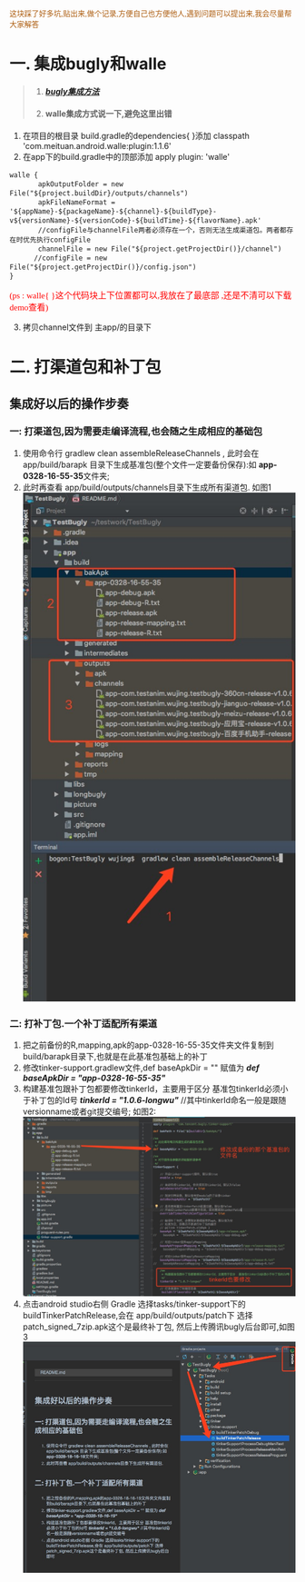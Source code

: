 <p style="color: #AD5D0F;font-size: 13px; font-family: '宋体';">这块踩了好多坑,贴出来,做个记录,方便自己也方便他人,遇到问题可以提出来,我会尽量帮大家解答</p>

# 一. 集成bugly和walle
> 1. ####  *[bugly集成方法](https://bugly.qq.com/docs/user-guide/instruction-manual-android-hotfix/?v=20180119105842)*
> 2. ####  walle集成方式说一下,避免这里出错

1. 在项目的根目录 build.gradle的dependencies{ }添加  classpath 'com.meituan.android.walle:plugin:1.1.6'
2. 在app下的build.gradle中的顶部添加 apply plugin: 'walle'
```
walle {
       apkOutputFolder = new File("${project.buildDir}/outputs/channels")
       apkFileNameFormat = '${appName}-${packageName}-${channel}-${buildType}-v${versionName}-${versionCode}-${buildTime}-${flavorName}.apk'
       //configFile与channelFile两者必须存在一个，否则无法生成渠道包。两者都存在时优先执行configFile
       channelFile = new File("${project.getProjectDir()}/channel")
      //configFile = new File("${project.getProjectDir()}/config.json")
}

```
<p style="color: #ff0000;font-size: 15px; font-family: '宋体';">(ps : walle{ }这个代码块上下位置都可以,我放在了最底部 ,还是不清可以下载demo查看)</p>

 3. 拷贝channel文件到 主app/的目录下


# 二. 打渠道包和补丁包

## 集成好以后的操作步奏

### 一: 打渠道包,因为需要走编译流程,也会随之生成相应的基础包

1. 使用命令行 gradlew clean assembleReleaseChannels , 此时会在app/build/barapk 目录下生成基准包(整个文件一定要备份保存):如 **app-0328-16-55-35**文件夹;
2. 此时再查看 app/build/outputs/channels目录下生成所有渠道包. 如图1 ![](./picture/pic1.png)

### 二: 打补丁包.一个补丁适配所有渠道


1. 把之前备份的R,mapping,apk的app-0328-16-55-35文件夹文件复制到build/barapk目录下,也就是在此基准包基础上的补丁
2. 修改tinker-support.gradlew文件,def baseApkDir = "" 赋值为 ***def baseApkDir = "app-0328-16-55-35"***
3. 构建基准包跟补丁包都要修改tinkerId，主要用于区分  基准包tinkerId必须小于补丁包的Id号
        ***tinkerId = "1.0.6-longwu"***  //其中tinkerId命名一般是跟随versionname或者git提交编号; 如图2:![](./picture/pic2.png)
4. 点击android studio右侧 Gradle 选择tasks/tinker-support下的buildTinkerPatchRelease,会在 app/build/outputs/patch下 选择patch_signed_7zip.apk这个是最终补丁包,
然后上传腾讯bugly后台即可,如图3 ![](./picture/pic3.png)

